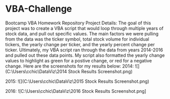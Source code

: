 # VBA-Challenge
 Bootcamp VBA Homework Repository
Project Details:
The goal of this project was to create a VBA script that would loop through multiple years of stock data, and pull out specific values. The main factors we were pulling from the data was the ticker symbol, total stock volume for individual tickers, the yearly change per ticker, and the yearly percent change per ticker. Ultimately, my VBA script ran through the data from years 2014-2016 and pulled out these data points. My script also formatted the yearly change values to highlight as green for a postive change, or red for a negative change. Here are the screenshots for my results below:
2014:
![](C:\Users\cchic\DataViz\2014 Stock Results Screenshot.png)

2015:
![](C:\Users\cchic\DataViz\2015 Stock Results Screenshot.png)

2016:
![C:\Users\cchic\DataViz\2016 Stock Results Screenshot.png]

